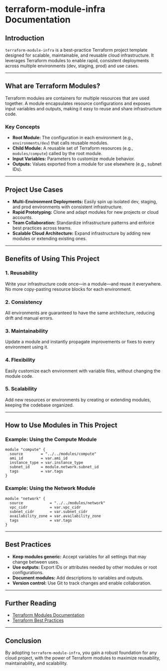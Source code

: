 # terraform-module-infra Documentation

## Introduction
`terraform-module-infra` is a best-practice Terraform project template designed for scalable, maintainable, and reusable cloud infrastructure. It leverages Terraform modules to enable rapid, consistent deployments across multiple environments (dev, staging, prod) and use cases.

---

## What are Terraform Modules?
Terraform modules are containers for multiple resources that are used together. A module encapsulates resource configurations and exposes input variables and outputs, making it easy to reuse and share infrastructure code.

### Key Concepts
- **Root Module:** The configuration in each environment (e.g., `environments/dev`) that calls reusable modules.
- **Child Module:** A reusable set of Terraform resources (e.g., `modules/compute`) called by the root module.
- **Input Variables:** Parameters to customize module behavior.
- **Outputs:** Values exported from a module for use elsewhere (e.g., subnet IDs).

---

## Project Use Cases
- **Multi-Environment Deployments:** Easily spin up isolated dev, staging, and prod environments with consistent infrastructure.
- **Rapid Prototyping:** Clone and adapt modules for new projects or cloud accounts.
- **Team Collaboration:** Standardize infrastructure patterns and enforce best practices across teams.
- **Scalable Cloud Architecture:** Expand infrastructure by adding new modules or extending existing ones.

---

## Benefits of Using This Project
### 1. **Reusability**
Write your infrastructure code once—in a module—and reuse it everywhere. No more copy-pasting resource blocks for each environment.

### 2. **Consistency**
All environments are guaranteed to have the same architecture, reducing drift and manual errors.

### 3. **Maintainability**
Update a module and instantly propagate improvements or fixes to every environment using it.

### 4. **Flexibility**
Easily customize each environment with variable files, without changing the module code.

### 5. **Scalability**
Add new resources or environments by creating or extending modules, keeping the codebase organized.

---

## How to Use Modules in This Project

### Example: Using the Compute Module
```hcl
module "compute" {
  source        = "../../modules/compute"
  ami_id        = var.ami_id
  instance_type = var.instance_type
  subnet_id     = module.network.subnet_id
  tags          = var.tags
}
```

### Example: Using the Network Module
```hcl
module "network" {
  source            = "../../modules/network"
  vpc_cidr          = var.vpc_cidr
  subnet_cidr       = var.subnet_cidr
  availability_zone = var.availability_zone
  tags              = var.tags
}
```

---

## Best Practices
- **Keep modules generic:** Accept variables for all settings that may change between uses.
- **Use outputs:** Export IDs or attributes needed by other modules or root configurations.
- **Document modules:** Add descriptions to variables and outputs.
- **Version control:** Use Git to track changes and enable collaboration.

---

## Further Reading
- [Terraform Modules Documentation](https://developer.hashicorp.com/terraform/language/modules)
- [Terraform Best Practices](https://developer.hashicorp.com/terraform/tutorials/modules/module-create)

---

## Conclusion
By adopting `terraform-module-infra`, you gain a robust foundation for any cloud project, with the power of Terraform modules to maximize reusability, maintainability, and scalability.
